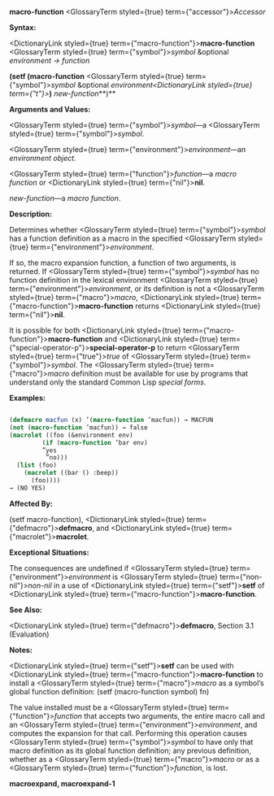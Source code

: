 **macro-function** <GlossaryTerm styled={true} term={"accessor"}><i>Accessor</i></GlossaryTerm> 



**Syntax:** 



<DictionaryLink styled={true} term={"macro-function"}><b>macro-function</b></DictionaryLink> <GlossaryTerm styled={true} term={"symbol"}><i>symbol</i></GlossaryTerm> &amp;optional *environment → function* 



**(setf (macro-function** <GlossaryTerm styled={true} term={"symbol"}><i>symbol</i></GlossaryTerm> &amp;optional *environment<DictionaryLink styled={true} term={"t"}><b>*)</b></DictionaryLink> *new-function***)** 



**Arguments and Values:** 



<GlossaryTerm styled={true} term={"symbol"}><i>symbol</i></GlossaryTerm>—a <GlossaryTerm styled={true} term={"symbol"}><i>symbol</i></GlossaryTerm>. 



<GlossaryTerm styled={true} term={"environment"}><i>environment</i></GlossaryTerm>—an *environment object*. 



<GlossaryTerm styled={true} term={"function"}><i>function</i></GlossaryTerm>—a *macro function* or <DictionaryLink styled={true} term={"nil"}><b>nil</b></DictionaryLink>. 



*new-function*—a *macro function*. 



**Description:** 



Determines whether <GlossaryTerm styled={true} term={"symbol"}><i>symbol</i></GlossaryTerm> has a function definition as a macro in the specified <GlossaryTerm styled={true} term={"environment"}><i>environment</i></GlossaryTerm>. 











If so, the macro expansion function, a function of two arguments, is returned. If <GlossaryTerm styled={true} term={"symbol"}><i>symbol</i></GlossaryTerm> has no function definition in the lexical environment <GlossaryTerm styled={true} term={"environment"}><i>environment</i></GlossaryTerm>, or its definition is not a <GlossaryTerm styled={true} term={"macro"}><i>macro</i></GlossaryTerm>, <DictionaryLink styled={true} term={"macro-function"}><b>macro-function</b></DictionaryLink> returns <DictionaryLink styled={true} term={"nil"}><b>nil</b></DictionaryLink>. 



It is possible for both <DictionaryLink styled={true} term={"macro-function"}><b>macro-function</b></DictionaryLink> and <DictionaryLink styled={true} term={"special-operator-p"}><b>special-operator-p</b></DictionaryLink> to return <GlossaryTerm styled={true} term={"true"}><i>true</i></GlossaryTerm> of <GlossaryTerm styled={true} term={"symbol"}><i>symbol</i></GlossaryTerm>. The <GlossaryTerm styled={true} term={"macro"}><i>macro</i></GlossaryTerm> definition must be available for use by programs that understand only the standard Common Lisp *special forms*. 



**Examples:**
```lisp

(defmacro macfun (x) ’(macro-function ’macfun)) → MACFUN 
(not (macro-function ’macfun)) → false 
(macrolet ((foo (&environment env) 
	     (if (macro-function ’bar env) 
		 ”yes 
		  ”no))) 
  (list (foo) 
	(macrolet ((bar () :beep)) 
	  (foo)))) 
→ (NO YES) 

```
**Affected By:** 



(setf macro-function), <DictionaryLink styled={true} term={"defmacro"}><b>defmacro</b></DictionaryLink>, and <DictionaryLink styled={true} term={"macrolet"}><b>macrolet</b></DictionaryLink>. 



**Exceptional Situations:** 



The consequences are undefined if <GlossaryTerm styled={true} term={"environment"}><i>environment</i></GlossaryTerm> is <GlossaryTerm styled={true} term={"non-nil"}><i>non-nil</i></GlossaryTerm> in a use of <DictionaryLink styled={true} term={"setf"}><b>setf</b></DictionaryLink> of <DictionaryLink styled={true} term={"macro-function"}><b>macro-function</b></DictionaryLink>. 



**See Also:** 



<DictionaryLink styled={true} term={"defmacro"}><b>defmacro</b></DictionaryLink>, Section 3.1 (Evaluation) 



**Notes:** 



<DictionaryLink styled={true} term={"setf"}><b>setf</b></DictionaryLink> can be used with <DictionaryLink styled={true} term={"macro-function"}><b>macro-function</b></DictionaryLink> to install a <GlossaryTerm styled={true} term={"macro"}><i>macro</i></GlossaryTerm> as a symbol’s global function definition: (setf (macro-function symbol) fn) 



The value installed must be a <GlossaryTerm styled={true} term={"function"}><i>function</i></GlossaryTerm> that accepts two arguments, the entire macro call and an <GlossaryTerm styled={true} term={"environment"}><i>environment</i></GlossaryTerm>, and computes the expansion for that call. Performing this operation causes <GlossaryTerm styled={true} term={"symbol"}><i>symbol</i></GlossaryTerm> to have only that macro definition as its global function definition; any previous definition, whether as a <GlossaryTerm styled={true} term={"macro"}><i>macro</i></GlossaryTerm> or as a <GlossaryTerm styled={true} term={"function"}><i>function</i></GlossaryTerm>, is lost.  







**macroexpand, macroexpand-1** 



